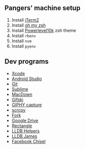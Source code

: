 ## Pangers' machine setup

1. Install [iTerm2](https://iterm2.com/)
2. Install [oh my zsh](https://ohmyz.sh/)
3. Install [Powerlevel10k](https://github.com/romkatv/powerlevel10k) zsh theme
4. Install `rbenv`
5. Install `nvm`
6. Install `pyenv`


## Dev programs
- [Xcode](https://developer.apple.com/xcode/)
- [Android Studio](https://developer.android.com/studio)
- [Git](https://git-scm.com/downloads)
- [Sublime](https://www.sublimetext.com/)
- [MacDown](https://macdown.uranusjr.com/)
- [Gifski](https://gif.ski/)
- [GIPHY capture](https://giphy.com/apps/giphycapture)
- [scrcpy](https://github.com/Genymobile/scrcpy)
- [Fork](https://git-fork.com/)
- [Google Drive](https://www.google.com/drive/download/)
- [Rectangle](https://github.com/rxhanson/Rectangle)
- [LLDB Helpers](https://github.com/DerekSelander/LLDB)
- [LLDB James](https://github.com/pangers/lldb_james)
- [Facebook Chisel](https://github.com/facebook/chisel)
